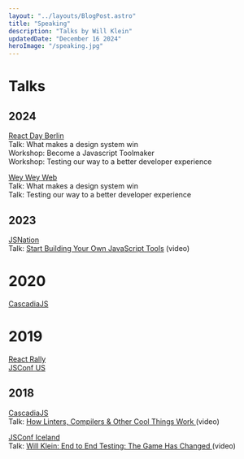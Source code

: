 ```yaml
---
layout: "../layouts/BlogPost.astro"
title: "Speaking"
description: "Talks by Will Klein"
updatedDate: "December 16 2024"
heroImage: "/speaking.jpg"
---
```


# Talks

## 2024

[React Day Berlin](https://reactday.berlin/#person-will-klein)  
Talk: What makes a design system win  
Workshop: Become a Javascript Toolmaker  
Workshop: Testing our way to a better developer experience

[Wey Wey Web](https://www.weyweyweb.com/speakers/?speaker=Will%20Klein)  
Talk: What makes a design system win  
Talk: Testing our way to a better developer experience

## 2023

[JSNation](https://jsnation.com/2023/)  
Talk: [Start Building Your Own JavaScript Tools](https://gitnation.com/contents/start-building-your-own-javascript-tools) (video)

# 2020
[CascadiaJS](https://2020.cascadiajs.com/speakers/will-klein)  

# 2019
[React Rally](https://2019.reactrally.com/)  
[JSConf US](https://2019.jsconf.us/)

## 2018
[CascadiaJS](https://2018.cascadiajs.com/)  
Talk: [How Linters, Compilers & Other Cool Things Work ](https://www.youtube.com/watch?v=JMqZgUNkqgk) (video)

[JSConf Iceland](https://2018.jsconf.is/)  
Talk: [Will Klein: End to End Testing: The Game Has Changed ](https://www.youtube.com/watch?v=C1D94jWy8uE) (video)
